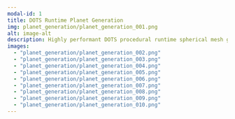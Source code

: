 ```yaml
---
modal-id: 1
title: DOTS Runtime Planet Generation
img: planet_generation/planet_generation_001.png
alt: image-alt
description: Highly performant DOTS procedural runtime spherical mesh generation for planet and asteroid shapes. LOD system using Unity Entities Graphics's RenderMeshArray to handle multiple LOD meshes for generated meshes. Triplanar mapping shader for terrain textures blending three textures for flat, steep and high terrain elevation, with a random UV-offset rotation based method to reduce visible texture tiling.
images:
  - "planet_generation/planet_generation_002.png"
  - "planet_generation/planet_generation_003.png"
  - "planet_generation/planet_generation_004.png"
  - "planet_generation/planet_generation_005.png"
  - "planet_generation/planet_generation_006.png"
  - "planet_generation/planet_generation_007.png"
  - "planet_generation/planet_generation_008.png"
  - "planet_generation/planet_generation_009.png"
  - "planet_generation/planet_generation_010.png"
---
```

